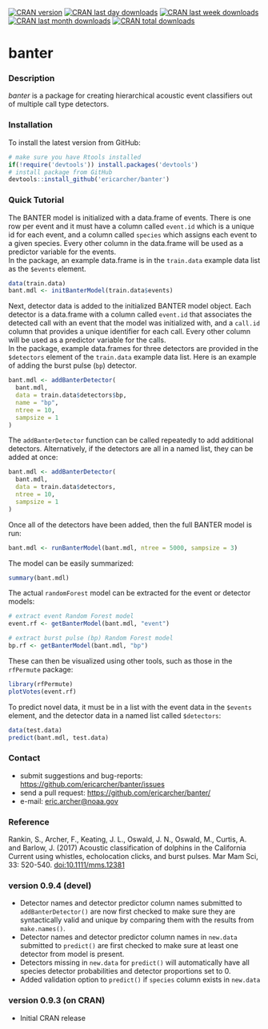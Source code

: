 [![CRAN version](http://www.r-pkg.org/badges/version/banter?color=red)](https://cran.r-project.org/package=banter)
[![CRAN last day downloads](http://cranlogs.r-pkg.org/badges/last-day/banter?color=red)](https://cran.r-project.org/package=banter)
[![CRAN last week downloads](http://cranlogs.r-pkg.org/badges/last-week/banter?color=red)](https://cran.r-project.org/package=banter)
[![CRAN last month downloads](http://cranlogs.r-pkg.org/badges/banter?color=red)](https://cran.r-project.org/package=banter)
[![CRAN total downloads](http://cranlogs.r-pkg.org/badges/grand-total/banter?color=red)](https://cran.r-project.org/package=banter)  

# banter

### Description

*banter* is a package for creating hierarchical acoustic event classifiers out of multiple call type detectors.

### Installation

To install the latest version from GitHub:

```r
# make sure you have Rtools installed
if(!require('devtools')) install.packages('devtools')
# install package from GitHub
devtools::install_github('ericarcher/banter')
```

### Quick Tutorial

The BANTER model is initialized with a data.frame of events. There is one row per event and it must have a column called `event.id` which is a unique id for each event, and a column called `species` which assigns each event to a given species. Every other column in the data.frame will be used as a predictor variable for the events.  
In the package, an example data.frame is in the `train.data` example data list as the `$events` element.
```r
data(train.data)
bant.mdl <- initBanterModel(train.data$events)
```

Next, detector data is added to the initialized BANTER model object. Each detector is a data.frame with a column called `event.id` that associates the detected call with an event that the model was initialized with, and a `call.id` column that provides a unique identifier for each call. Every other column will be used as a predictor variable for the calls.  
In the package, example data.frames for three detectors are provided in the `$detectors` element of the `train.data` example data list. Here is an example of adding the burst pulse (`bp`) detector.

```r
bant.mdl <- addBanterDetector(
  bant.mdl, 
  data = train.data$detectors$bp, 
  name = "bp",
  ntree = 10, 
  sampsize = 1
)
```

The `addBanterDetector` function can be called repeatedly to add additional detectors. Alternatively, if the detectors are all in a named list, they can be added at once:

```r
bant.mdl <- addBanterDetector(
  bant.mdl, 
  data = train.data$detectors, 
  ntree = 10, 
  sampsize = 1
)
```

Once all of the detectors have been added, then the full BANTER model is run:
```r
bant.mdl <- runBanterModel(bant.mdl, ntree = 5000, sampsize = 3)
```

The model can be easily summarized:
```r
summary(bant.mdl)
```

The actual `randomForest` model can be extracted for the event or detector models:
```r
# extract event Random Forest model
event.rf <- getBanterModel(bant.mdl, "event")

# extract burst pulse (bp) Random Forest model
bp.rf <- getBanterModel(bant.mdl, "bp")
```

These can then be visualized using other tools, such as those in the `rfPermute` package:
```r
library(rfPermute)
plotVotes(event.rf)
```

To predict novel data, it must be in a list with the event data in the `$events` element, and the detector data in a named list called `$detectors`:
```r
data(test.data)
predict(bant.mdl, test.data)
```

### Contact

* submit suggestions and bug-reports: <https://github.com/ericarcher/banter/issues>
* send a pull request: <https://github.com/ericarcher/banter/>
* e-mail: <eric.archer@noaa.gov>

### Reference
Rankin, S., Archer, F., Keating, J. L., Oswald, J. N., Oswald, M., Curtis, A. and Barlow, J. (2017) Acoustic classification of dolphins in the California Current using whistles, echolocation clicks, and burst pulses. Mar Mam Sci, 33: 520-540. [doi:10.1111/mms.12381](https://onlinelibrary.wiley.com/doi/abs/10.1111/mms.12381)

### version 0.9.4 (devel)

* Detector names and detector predictor column names submitted to `addBanterDetector()` are now first checked to make sure they are syntactically valid and unique by comparing them with the results from `make.names()`.
* Detector names and detector predictor column names in `new.data` submitted to `predict()` are first checked to make sure at least one detector from model is present.
* Detectors missing in `new.data` for `predict()` will automatically have all species detector probabilities and detector proportions set to 0.
* Added validation option to `predict()` if `species` column exists in `new.data`

### version 0.9.3 (on CRAN)

* Initial CRAN release
